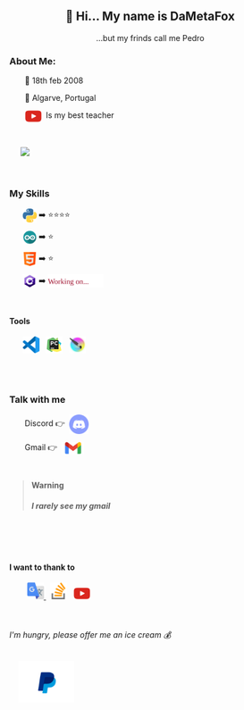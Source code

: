 <div id="header" align="center">
  <h2>👋 Hi... My name is DaMetaFox</h2>
      ...but my frinds call me Pedro
  <br>
</div>



<!-- about me -------------------------------------------------------------------------------------------------------------------------------------------------->
<h3> About Me:</h3>
<p> &nbsp;&nbsp;&nbsp;&nbsp;&nbsp;&nbsp; 🎉 18th feb 2008</p>
<p> &nbsp;&nbsp;&nbsp;&nbsp;&nbsp;&nbsp; 📌 Algarve, Portugal </p>
<p> &nbsp;&nbsp;&nbsp;&nbsp;&nbsp;&nbsp; <img align="center" src="https://github.com/DaMetaFox/DaMetaFox/blob/main/pictures/_icon_youtube.png" width="30"/>&nbsp; Is my best teacher</p>

<br>
<p> &nbsp;&nbsp;&nbsp;&nbsp; <img src="https://media.giphy.com/media/M9gbBd9nbDrOTu1Mqx/giphy.gif" width="100"/> </p>




<!-- my skills ------------------------------------------------------------------------------------------------------------------------------------------------->
<br>
<h3> My Skills </h3>
<p>&nbsp;&nbsp;&nbsp;&nbsp;&nbsp;&nbsp;<img align="center" src="https://github.com/DaMetaFox/DaMetaFox/blob/main/pictures/_icon_python3.png" width="25"/>&nbsp;➡️&nbsp;⭐⭐⭐⭐</p>

<p>&nbsp;&nbsp;&nbsp;&nbsp;&nbsp;&nbsp;<img align="center" src="https://github.com/DaMetaFox/DaMetaFox/blob/main/pictures/_icon_arduino.png" width="25"/>&nbsp;➡️&nbsp;⭐</p>

<p>&nbsp;&nbsp;&nbsp;&nbsp;&nbsp;&nbsp;<img align="center" src="https://github.com/DaMetaFox/DaMetaFox/blob/main/pictures/_icon_html5.png" width="25"/>&nbsp;➡️&nbsp;⭐</p>

<p>&nbsp;&nbsp;&nbsp;&nbsp;&nbsp;&nbsp;<img align="center" src="https://github.com/DaMetaFox/DaMetaFox/blob/main/pictures/_icon_cSharp.png" width="25"/>&nbsp;➡️&nbsp;<img align="center" src="https://github.com/DaMetaFox/DaMetaFox/blob/main/pictures/workingOn.svg" width="100"/></p>




<!-- tools ------------------------------------------------------------------------------------------------------------------------------------------------------>
<br>
<h4> Tools </h4>
<p>
  &nbsp;&nbsp;&nbsp;&nbsp;&nbsp;
  <img src="https://github.com/DaMetaFox/DaMetaFox/blob/main/pictures/_icon_vsCode.png" width="30"/>
  &nbsp;
  <img src="https://github.com/DaMetaFox/DaMetaFox/blob/main/pictures/_icon_pycharm.png" width="30"/>
  &nbsp;
  <img src="https://github.com/DaMetaFox/DaMetaFox/blob/main/pictures/_icon_krita.png" width="30"/>
</p>



<!-- Discord --------------------------------------------------------------------------------------------------------------------------------------------------->
<br><br>
<h3> Talk with me </h3>

<p> &nbsp;&nbsp;&nbsp;&nbsp;&nbsp;&nbsp; Discord 👉&nbsp;
   <a href="https://discord.gg/hXyhbs6Arh">
    <img align = "center" src="https://github.com/DaMetaFox/DaMetaFox/blob/main/pictures/_icon_discord.png" width="35"/>
  </a>
</p>


<p> &nbsp;&nbsp;&nbsp;&nbsp;&nbsp;&nbsp; Gmail 👉&nbsp;
   <a href="mailto:pedroxavierfigueira2008@gmail.com">
    <img align = "center" src="https://github.com/DaMetaFox/DaMetaFox/blob/main/pictures/_icon_gmail.png" width="40"/>
  </a>
</p>
<br>


> __Warning__
> <h5>I rarely see my gmail</h5>

<!--👇-->

<!-- Thanks----------------------------------------------------------------------------------------------------------------------------------------------------->
<br><br><br>

<h4>I want to thank to</h4>
<p>
  &nbsp; &nbsp; &nbsp; &nbsp;
  <a href="https://translate.google.com/?sl=pt&tl=en&text=Obrigado%20%F0%9F%91%8C&op=translate">
      <img src="https://github.com/DaMetaFox/DaMetaFox/blob/main/pictures/_icon_googleTranslate.png" width="30"/>
  </a>
  &nbsp;
  <img src="https://github.com/DaMetaFox/DaMetaFox/blob/main/pictures/_icon_stackOverFlow.png" width="30"/>
  &nbsp;
  <img src="https://github.com/DaMetaFox/DaMetaFox/blob/main/pictures/_icon_youtube.png" width="30"/>
</p>





<!-- ice cream please------------------------------------------------------------------------------------------------------------------------------------------>
<br>
<h6>I'm hungry, please offer me an ice cream 💰</h6>
<p>
  &nbsp; &nbsp;
  <a href="https://github.com/DaMetaFox/DaMetaFox/blob/main/pictures/paypal_qrcode.jpg">
      <img src="https://github.com/DaMetaFox/DaMetaFox/blob/main/pictures/_icon_paypal.png" width="100"/>
  </a>
</p> 


